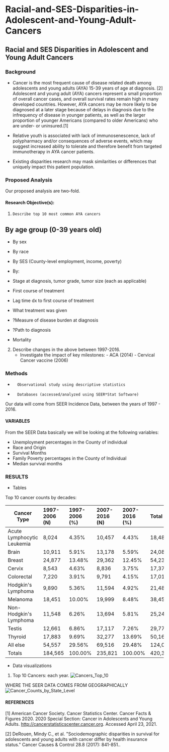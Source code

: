 # Racial-and-SES-Disparities-in-Adolescent-and-Young-Adult-Cancers

## Racial and SES Disparities in Adolescent and Young Adult Cancers

### Background

- Cancer is the most frequent cause of disease related death among adolescents and young adults (AYA) 15-39 years of age at diagnosis. [2]
Adolescent and young adult (AYA) cancers represent a small proportion of overall cancer cases, and overall survival rates remain high in many developed countries. However, AYA cancers may be more likely to be diagnosed at a later stage because of delays in diagnosis due to the infrequency of disease in younger patients, as well as the larger proportion of younger Americans (compared to older Americans) who are under- or uninsured.[1]

- Relative youth is associated with lack of immunosenescence, lack of polypharmacy and/or consequences of adverse events, which may suggest increased ability to tolerate and therefore benefit from targeted immunotherapy in AYA cancer patients.

-  Existing disparities research may mask similarities or differences that uniquely impact this patient population.

### Proposed Analysis

Our proposed analysis are two-fold. 

#### 	Research Objective(s):

 1. 	Describe top 10 most common AYA cancers
 ## By age group (0-39 years old)
-   By sex
-   By race
-   By SES (County-level employment, income, poverty)
-   By:

   -  Stage at diagnosis, tumor grade, tumor size (each as applicable)
   -  First course of treatment
  
-   Lag time dx to first course of treatment
-   What treatment was given
-  ?Measure of disease burden at diagnosis
-  ?Path to diagnosis
-  Mortality
    
2. 	Describe changes in the above between 1997-2016. 
 	-  Investigate the impact of key milestones:
    		-  ACA (2014)
    		-  Cervical Cancer vaccine (2006)
 
### Methods 

-   	Observational study using descriptive statistics
-   	Databases (accessed/analyzed using SEER*Stat Software)

Our data will come from SEER Incidence Data, between the years of 1997 - 2016.  

####  VARIABLES

From the SEER Data basically we will be looking at the following variables: 

- Unemployment percentages in the County of individual 
- Race and Origin 
- Survival Months 
- Family Poverty percentages in the County of Individual 
- Median survival months 

### RESULTS 

- Tables 

Top 10 cancer counts by decades: 

|Cancer Type                 |1997-2006 (N)|1997-2006 (%) | 2007-2016 (N)| 2007-2016 (%)| Total |
| -------------------------- |:------------|:-------------|:-------------|:-------------|:------|
| Acute Lymphocytic Leukemia | 8,024       | 4.35%        | 10,457       | 4.43%        | 18,481|
| Brain                      | 10,911      | 5.91%        | 13,178       | 5.59%        | 24,089|
| Breast                     | 24,877      | 13.48%       | 29,362       | 12.45%       | 54,239|
| Cervix                     | 8,543       | 4.63%        | 8,836        | 3.75%        | 17,379|
| Colorectal                 | 7,220       | 3.91%        | 9,791        | 4.15%        | 17,011|
| Hodgkin's Lymphoma         | 9,890       | 5.36%        | 11,594       | 4.92%        | 21,484|
| Melanoma                   | 18,451      | 10.00%       | 19,999       | 8.48%        | 38,450|
| Non-Hodgkin's Lymphoma     | 11,548      | 6.26%        | 13,694       | 5.81%        | 25,242|
| Testis                     | 12,661      | 6.86%        | 17,117       | 7.26%        | 29,778|
| Thyroid                    | 17,883      | 9.69%        | 32,277       | 13.69%       | 50,160|
| All else                   | 54,557      | 29.56%       | 69,516       | 29.48%       |124,073|
| Totals                     | 184,565     | 100.00%      | 235,821      | 100.00%      |420,386|

- Data visualizations 
1. Top 10 Cancers: each year. 
![Cancers_Top_10](https://user-images.githubusercontent.com/22613114/123296338-8e4d6180-d4e4-11eb-9043-326c54d425f8.png)

WHERE THE SEER DATA COMES FROM GEOGRAPHICALLY
![Cancer_Counts_by_State_Level](https://user-images.githubusercontent.com/22613114/123296340-8e4d6180-d4e4-11eb-8923-fce27f2343d2.png)

#### REFERENCES

[1] American Cancer Society. Cancer Statistics Center. Cancer Facts & Figures 2020. 2020 Special Section: Cancer in Adolescents and Young Adults. http://cancerstatisticscenter.cancer.org. Accessed April 23, 2021.

[2] DeRouen, Mindy C., et al. "Sociodemographic disparities in survival for adolescents and young adults with cancer differ by health insurance status." Cancer Causes & Control 28.8 (2017): 841-851..

